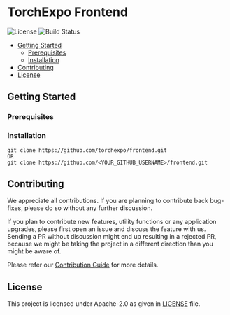 # TorchExpo Frontend

<img src="https://img.shields.io/github/license/torchexpo/frontend?style=flat-square"
   alt="License">
<img src="https://img.shields.io/travis/torchexpo/torchexpo?style=flat-square" alt="Build Status">

- [Getting Started](#getting-started)
  - [Prerequisites](#prerequisites)
  - [Installation](#installation)
- [Contributing](#contributing)
- [License](#license)

## Getting Started

### Prerequisites

### Installation

```shell script
git clone https://github.com/torchexpo/frontend.git
OR
git clone https://github.com/<YOUR_GITHUB_USERNAME>/frontend.git
```

## Contributing

We appreciate all contributions. If you are planning to contribute back bug-fixes, please do so
without any further discussion.

If you plan to contribute new features, utility functions or any application upgrades, please first
open an issue and discuss the feature with us. Sending a PR without discussion might end up
resulting in a rejected PR, because we might be taking the project in a different direction
than you might be aware of.

Please refer our [Contribution Guide](CONTRIBUTING.md) for more details.

## License

This project is licensed under Apache-2.0 as given in [LICENSE](LICENSE) file.
